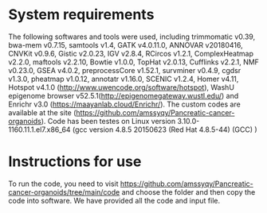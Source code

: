 # System requirements
The following softwares and tools were used, including trimmomatic v0.39, bwa-mem v0.7.15, samtools v1.4, GATK v4.0.11.0, ANNOVAR v20180416, CNVKit v0.9.6, Gistic v2.0.23, IGV v2.8.4, RCircos v1.2.1, ComplexHeatmap v2.2.0, maftools v2.2.10, Bowtie v1.0.0, TopHat v2.0.13, Cufflinks v2.2.1, NMF v0.23.0, GSEA v4.0.2, preprocessCore v1.52.1, survminer v0.4.9, cgdsr v1.3.0, pheatmap v1.0.12, annotatr v1.16.0, SCENIC v1.2.4,  Homer v4.11, Hotspot v4.1.0 (http://www.uwencode.org/software/hotspot), WashU epigenome browser  v52.5.1(http://epigenomegateway.wustl.edu/) and Enrichr v3.0 (https://maayanlab.cloud/Enrichr/). The custom codes are available at the site (https://github.com/amssyqy/Pancreatic-cancer-organoids).
Code has been testes on Linux version 3.10.0-1160.11.1.el7.x86_64  (gcc version 4.8.5 20150623 (Red Hat 4.8.5-44) (GCC) )
# Instructions for use
To run the code, you need to visit https://github.com/amssyqy/Pancreatic-cancer-organoids/tree/main/code and choose the folder and then copy the code into software. We have provided all the code and input file.
